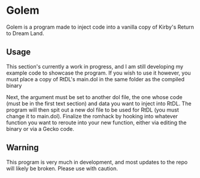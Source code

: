 # Golem
Golem is a program made to inject code into a vanilla copy of Kirby's Return to Dream Land.

## Usage

This section's currently a work in progress, and I am still developing my example code to showcase the program.
If you wish to use it however, you must place a copy of RtDL's main.dol in the same folder as the compiled binary

Next, the argument must be set to another dol file, the one whose code (must be in the first text section) and data you want to inject into RtDL.
The program will then spit out a new dol file to be used for RtDL (you must change it to main.dol). 
Finalize the romhack by hooking into whatever function you want to reroute into your new function, either via editing the binary or via a Gecko code.

## Warning

This program is very much in development, and most updates to the repo will likely be broken. Please use with caution.

